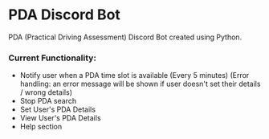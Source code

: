 # PDA Discord Bot
PDA (Practical Driving Assessment) Discord Bot created using Python.


### Current Functionality:
- Notify user when a PDA time slot is available (Every 5 minutes) (Error handling: an error message will be shown if user doesn't set their details / wrong details)
- Stop PDA search
- Set User's PDA Details
- View User's PDA Details
- Help section

